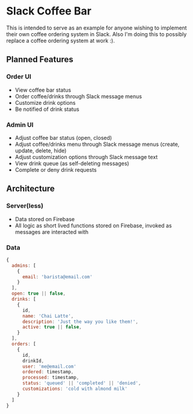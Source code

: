 # Slack Coffee Bar

This is intended to serve as an example for anyone wishing to implement their own coffee ordering system in Slack.
Also I'm doing this to possibly replace a coffee ordering system at work :).

## Planned Features

### Order UI

- View coffee bar status
- Order coffee/drinks through Slack message menus
- Customize drink options
- Be notified of drink status

### Admin UI

- Adjust coffee bar status (open, closed)
- Adjust coffee/drinks menu through Slack message menus (create, update, delete, hide)
- Adjust customization options through Slack message text
- View drink queue (as self-deleting messages)
- Complete or deny drink requests

## Architecture

### Server(less)

- Data stored on Firebase
- All logic as short lived functions stored on Firebase, invoked as messages are interacted with

### Data

```js
{
  admins: [
    {
      email: 'barista@email.com'
    }
  ],
  open: true || false,
  drinks: [
    {
      id,
      name: 'Chai Latte',
      description: 'Just the way you like them!',
      active: true || false,
    }
  ],
  orders: [
    {
      id,
      drinkId,
      user: 'me@email.com'
      ordered: timestamp,
      processed: timestamp,
      status: 'queued' || 'completed' || 'denied',
      customizations: 'cold with almond milk'
    }
  ]
}
```
